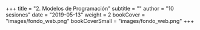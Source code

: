 +++
title = "2. Modelos de Programación"
subtitle = ""
author = "10 sesiones"
date = "2019-05-13"
weight = 2
bookCover = "images/fondo_web.png"
bookCoverSmall = "images/fondo_web.png"
+++